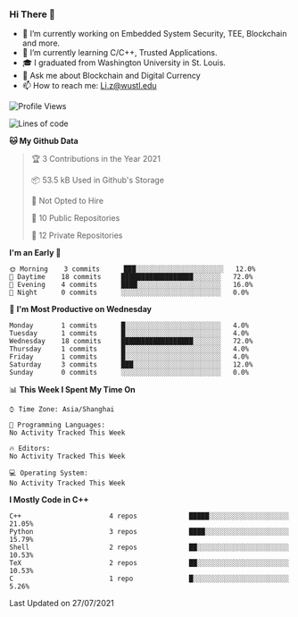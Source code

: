 ### Hi There 👋

<!--
**G0o9leA1/G0o9leA1** is a ✨ _special_ ✨ repository because its `README.md` (this file) appears on your GitHub profile.

Here are some ideas to get you started:
-->
- 🔭 I’m currently working on Embedded System Security, TEE, Blockchain and more.
- 🌱 I’m currently learning C/C++, Trusted Applications.
- 🎓 I graduated from Washington University in St. Louis.
- 💬 Ask me about Blockchain and Digital Currency
- 📫 How to reach me: Li.z@wustl.edu

<!--START_SECTION:waka-->
![Profile Views](http://img.shields.io/badge/Profile%20Views-0-blue)

![Lines of code](https://img.shields.io/badge/From%20Hello%20World%20I%27ve%20Written-57393%20lines%20of%20code-blue)

**🐱 My Github Data** 

> 🏆 3 Contributions in the Year 2021
 > 
> 📦 53.5 kB Used in Github's Storage 
 > 
> 🚫 Not Opted to Hire
 > 
> 📜 10 Public Repositories 
 > 
> 🔑 12 Private Repositories  
 > 
**I'm an Early 🐤** 

```text
🌞 Morning    3 commits      ███░░░░░░░░░░░░░░░░░░░░░░   12.0% 
🌆 Daytime    18 commits     ██████████████████░░░░░░░   72.0% 
🌃 Evening    4 commits      ████░░░░░░░░░░░░░░░░░░░░░   16.0% 
🌙 Night      0 commits      ░░░░░░░░░░░░░░░░░░░░░░░░░   0.0%

```
📅 **I'm Most Productive on Wednesday** 

```text
Monday       1 commits      █░░░░░░░░░░░░░░░░░░░░░░░░   4.0% 
Tuesday      1 commits      █░░░░░░░░░░░░░░░░░░░░░░░░   4.0% 
Wednesday    18 commits     ██████████████████░░░░░░░   72.0% 
Thursday     1 commits      █░░░░░░░░░░░░░░░░░░░░░░░░   4.0% 
Friday       1 commits      █░░░░░░░░░░░░░░░░░░░░░░░░   4.0% 
Saturday     3 commits      ███░░░░░░░░░░░░░░░░░░░░░░   12.0% 
Sunday       0 commits      ░░░░░░░░░░░░░░░░░░░░░░░░░   0.0%

```


📊 **This Week I Spent My Time On** 

```text
⌚︎ Time Zone: Asia/Shanghai

💬 Programming Languages: 
No Activity Tracked This Week

🔥 Editors: 
No Activity Tracked This Week

💻 Operating System: 
No Activity Tracked This Week

```

**I Mostly Code in C++** 

```text
C++                      4 repos             █████░░░░░░░░░░░░░░░░░░░░   21.05% 
Python                   3 repos             ████░░░░░░░░░░░░░░░░░░░░░   15.79% 
Shell                    2 repos             ██░░░░░░░░░░░░░░░░░░░░░░░   10.53% 
TeX                      2 repos             ██░░░░░░░░░░░░░░░░░░░░░░░   10.53% 
C                        1 repo              █░░░░░░░░░░░░░░░░░░░░░░░░   5.26%

```



 Last Updated on 27/07/2021
<!--END_SECTION:waka-->
